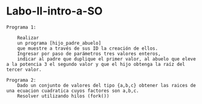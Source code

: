 # Labo-II-intro-a-SO
    Programa 1:

        Realizar
        un programa [hijo_padre_abuelo]
        que muestre a través de sus ID la creación de ellos.
        Ingresar por paso de parámetros tres valores enteros,
        indicar al padre que duplique el primer valor, al abuelo que eleve a la potencia 3 el segundo valor y que el hijo obtenga la raíz del tercer valor.
        
    Programa 2:
        Dado un conjunto de valores del tipo {a,b,c} obtener las raices de una ecuacion cuadratica cuyos factores son a,b,c.
        Resolver utilizando hilos (fork())
